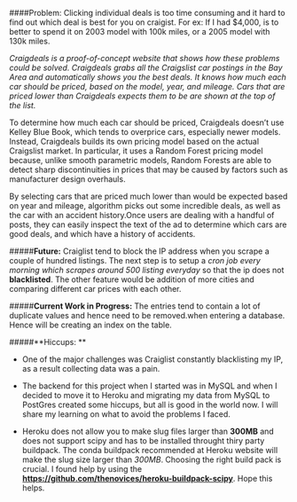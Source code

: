 ####Problem: Clicking individual deals is too time consuming and it hard to find out which deal is best for you on craigist. For ex: If I had $4,000, is to better to spend it on 2003 model with 100k miles, or a 2005 model with 130k miles.

*Craigdeals is a proof-of-concept website that shows how these problems could be solved. Craigdeals grabs all the Craigslist car postings in the Bay Area and automatically shows you the best deals. It knows how much each car should be priced, based on the model, year, and mileage. Cars that are priced lower than Craigdeals expects them to be are shown at the top of the list.*

To determine how much each car should be priced, Craigdeals doesn’t use Kelley Blue Book, which tends to overprice cars, especially newer models. Instead, Craigdeals builds its own pricing model based on the actual Craigslist market. In particular, it uses a Random Forest pricing model because, unlike smooth parametric models, Random Forests are able to detect sharp discontinuities in prices that may be caused by factors such as manufacturer design overhauls.

By selecting cars that are priced much lower than would be expected based on year and mileage, algorithm picks out some incredible deals, as well as the car with an accident history.Once users are dealing with a handful of posts, they can easily inspect the text of the ad to determine which cars are good deals, and which have a history of accidents.

#####**Future:** Craiglist tend to block the IP address when you scrape a couple of hundred listings. The next step is to setup a *cron job every morning which scrapes around 500 listing everyday* so that the ip does not **blacklisted**. The other feature would be addition of more cities and comparing different car prices with each other.


#####**Current Work in Progress:** The entries tend to contain a lot of duplicate values and hence need to be removed.when entering a database. Hence will be creating an index on the table.

#####**Hiccups: **
* One of the major challenges was Craiglist constantly blacklisting my IP, as a result collecting data was a pain.

* The backend for this project when I started was in MySQL and when I decided to move it to Heroku and migrating my data from MySQL to PostGres created some hiccups, but all is good in the world now. I will share my learning on what to avoid the problems I faced.

* Heroku does not allow you to make slug files larger than **300MB** and does not support scipy and has to be installed throught thiry party buildpack. The conda buildpack recommended at Heroku website will make the slug size larger than *300MB*. Choosing the right build pack is crucial. I found help by using the **https://github.com/thenovices/heroku-buildpack-scipy**. Hope this helps.






